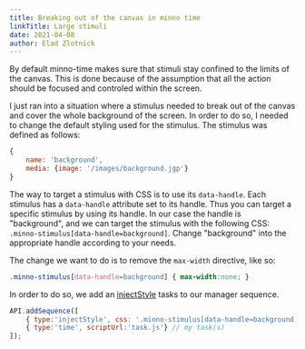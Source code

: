 ```yaml
---
title: Breaking out of the canvas in minno time
linkTitle: Large stimuli
date: 2021-04-08
author: Elad Zlotnick
---
```


By default minno-time makes sure that stimuli stay confined to the limits of the canvas.
This is done because of the assumption that all the action should be focused and controled within the screen.

I just ran into a situation where a stimulus needed to break out of the canvas and cover the whole background of the screen.
In order to do so, I needed to change the default styling used for the stimulus.
The stimulus was defined as follows:

```js
{
    name: 'background',
    media: {image: '/images/background.jgp'}
}
```

The way to target a stimulus with CSS is to use its `data-handle`.
Each stimulus has a `data-handle` attribute set to its handle.
Thus you can target a specific stimulus by using its handle.
In our case the handle is "background", and we can target the stimulus with the following CSS:
`.minno-stimulus[data-handle=background]`.
Change "background" into the appropriate handle according to your needs.

The change we want to do is to remove the `max-width` directive, like so:

```css
.minno-stimulus[data-handle=background] { max-width:none; }
```

In order to do so, we add an [injectStyle](/docs/manager/tasks/injectstyle) tasks to our manager sequence.

```js
API.addSequence([
    { type:'injectStyle', css: '.minno-stimulus[data-handle=background] { max-width:none; }' }, // set global style
    { type:'time', scriptUrl:'task.js'} // my task(s)
]);
```
